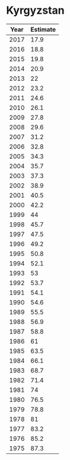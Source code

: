 # Kyrgyzstan

| Year | Estimate |
| ---- | -------- |
| 2017 | 17.9 |
| 2016 | 18.8 |
| 2015 | 19.8 |
| 2014 | 20.9 |
| 2013 | 22 |
| 2012 | 23.2 |
| 2011 | 24.6 |
| 2010 | 26.1 |
| 2009 | 27.8 |
| 2008 | 29.6 |
| 2007 | 31.2 |
| 2006 | 32.8 |
| 2005 | 34.3 |
| 2004 | 35.7 |
| 2003 | 37.3 |
| 2002 | 38.9 |
| 2001 | 40.5 |
| 2000 | 42.2 |
| 1999 | 44 |
| 1998 | 45.7 |
| 1997 | 47.5 |
| 1996 | 49.2 |
| 1995 | 50.8 |
| 1994 | 52.1 |
| 1993 | 53 |
| 1992 | 53.7 |
| 1991 | 54.1 |
| 1990 | 54.6 |
| 1989 | 55.5 |
| 1988 | 56.9 |
| 1987 | 58.8 |
| 1986 | 61 |
| 1985 | 63.5 |
| 1984 | 66.1 |
| 1983 | 68.7 |
| 1982 | 71.4 |
| 1981 | 74 |
| 1980 | 76.5 |
| 1979 | 78.8 |
| 1978 | 81 |
| 1977 | 83.2 |
| 1976 | 85.2 |
| 1975 | 87.3 |